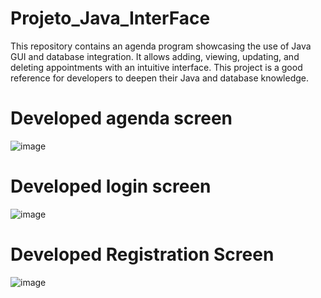 # Projeto_Java_InterFace
This repository contains an agenda program showcasing the use of Java GUI and database integration. It allows adding, viewing, updating, and deleting appointments with an intuitive interface. This project is a good reference for developers to deepen their Java and database knowledge.

# Developed agenda screen

![image](https://github.com/user-attachments/assets/c95610ba-026b-40dd-a153-136f79535a8c)

# Developed login screen

![image](https://github.com/user-attachments/assets/62835204-c9ce-4fcd-b3dc-88bad8ac52f2)

# Developed Registration Screen

![image](https://github.com/user-attachments/assets/fb4e50d9-9ea2-44cd-b6d9-c8909dabef3f)

